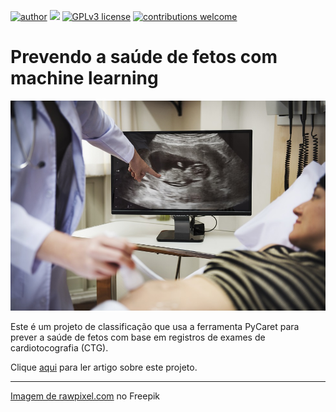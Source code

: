 [![author](https://img.shields.io/badge/author-Marcius%20D.%20Moraes-green)](https://www.linkedin.com/in/marciusdm) [![](https://img.shields.io/badge/python-3.7+-blue.svg)](https://www.python.org/downloads/release/python-365/) [![GPLv3 license](https://img.shields.io/badge/License-GPLv3-blue.svg)](http://perso.crans.org/besson/LICENSE.html) [![contributions welcome](https://img.shields.io/badge/contributions-welcome-brightgreen.svg?style=flat)](https://github.com/marciusdm/portfolio/issues)
# Prevendo a saúde de fetos com machine learning
<div align="center">
  <img src="https://github.com/marciusdm/dsnp/blob/main/assets/projeto6_2/uma-mulher-gravida-de-trimestre.jpg?raw=true">
</div>

Este é um projeto de classificação que usa a ferramenta PyCaret para prever a saúde de fetos com base em registros de exames de cardiotocografia (CTG).

Clique [aqui](https://medium.com/@marciusdellano/utilizando-a-ferramenta-pycaret-em-um-experimento-de-classificação-e6b56ff7f1b7) para ler artigo sobre este projeto.
<hr />
<a href="https://br.freepik.com/fotos-gratis/uma-mulher-gravida-de-trimestre_18641424.htm#query=ultrassom%20gravida&position=13&from_view=keyword&track=ais">Imagem de rawpixel.com</a> no Freepik
